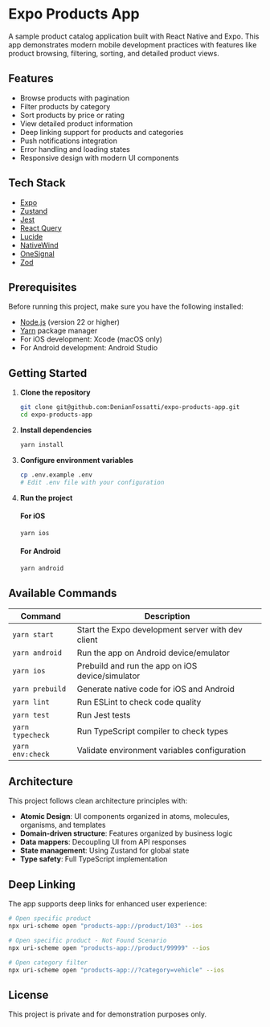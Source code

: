 # Expo Products App

A sample product catalog application built with React Native and Expo. This app demonstrates modern mobile development practices with features like product browsing, filtering, sorting, and detailed product views.

## Features

- Browse products with pagination
- Filter products by category
- Sort products by price or rating
- View detailed product information
- Deep linking support for products and categories
- Push notifications integration
- Error handling and loading states
- Responsive design with modern UI components

## Tech Stack

- [Expo](https://expo.dev/)
- [Zustand](https://zustand.docs.pmnd.rs/getting-started/introduction)
- [Jest](https://jestjs.io/)
- [React Query](https://tanstack.com/query/latest/docs/framework/react/overview)
- [Lucide](https://lucide.dev/)
- [NativeWind](https://www.nativewind.dev/)
- [OneSignal](https://www.onesignal.com/)
- [Zod](https://zod.dev/)

## Prerequisites

Before running this project, make sure you have the following installed:

- [Node.js](https://nodejs.org/) (version 22 or higher)
- [Yarn](https://yarnpkg.com/) package manager
- For iOS development: Xcode (macOS only)
- For Android development: Android Studio

## Getting Started

1. **Clone the repository**
   ```bash
   git clone git@github.com:DenianFossatti/expo-products-app.git
   cd expo-products-app
   ```

2. **Install dependencies**
   ```bash
   yarn install
   ```

3. **Configure environment variables**
   ```bash
   cp .env.example .env
   # Edit .env file with your configuration
   ```

4. **Run the project**
   #### For iOS
   ```bash
   yarn ios
   ```
   #### For Android
   ```bash
   yarn android
   ```

## Available Commands

| Command | Description |
|---------|-------------|
| `yarn start` | Start the Expo development server with dev client |
| `yarn android` | Run the app on Android device/emulator |
| `yarn ios` | Prebuild and run the app on iOS device/simulator |
| `yarn prebuild` | Generate native code for iOS and Android |
| `yarn lint` | Run ESLint to check code quality |
| `yarn test` | Run Jest tests |
| `yarn typecheck` | Run TypeScript compiler to check types |
| `yarn env:check` | Validate environment variables configuration |

## Architecture

This project follows clean architecture principles with:

- **Atomic Design**: UI components organized in atoms, molecules, organisms, and templates
- **Domain-driven structure**: Features organized by business logic
- **Data mappers**: Decoupling UI from API responses
- **State management**: Using Zustand for global state
- **Type safety**: Full TypeScript implementation

## Deep Linking

The app supports deep links for enhanced user experience:

```bash
# Open specific product
npx uri-scheme open "products-app://product/103" --ios

# Open specific product - Not Found Scenario
npx uri-scheme open "products-app://product/99999" --ios

# Open category filter
npx uri-scheme open "products-app://?category=vehicle" --ios
```

## License

This project is private and for demonstration purposes only.
